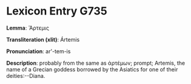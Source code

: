 # Lexicon Entry G735

**Lemma**: Ἄρτεμις

**Transliteration (xlit)**: Ártemis

**Pronunciation**: ar'-tem-is

**Description**:
probably from the same as ἀρτέμων; prompt; Artemis, the name of a Grecian goddess borrowed by the Asiatics for one of their deities:--Diana.
